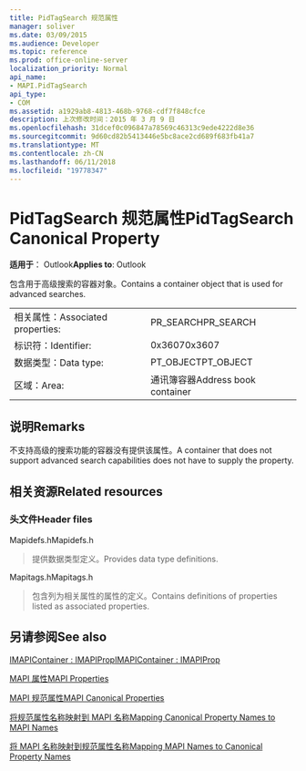 ```yaml
---
title: PidTagSearch 规范属性
manager: soliver
ms.date: 03/09/2015
ms.audience: Developer
ms.topic: reference
ms.prod: office-online-server
localization_priority: Normal
api_name:
- MAPI.PidTagSearch
api_type:
- COM
ms.assetid: a1929ab8-4813-468b-9768-cdf7f848cfce
description: 上次修改时间：2015 年 3 月 9 日
ms.openlocfilehash: 31dcef0c096847a78569c46313c9ede4222d8e36
ms.sourcegitcommit: 9d60cd82b5413446e5bc8ace2cd689f683fb41a7
ms.translationtype: MT
ms.contentlocale: zh-CN
ms.lasthandoff: 06/11/2018
ms.locfileid: "19778347"
---
```

# <a name="pidtagsearch-canonical-property"></a><span data-ttu-id="02b89-103">PidTagSearch 规范属性</span><span class="sxs-lookup"><span data-stu-id="02b89-103">PidTagSearch Canonical Property</span></span>

  
  
<span data-ttu-id="02b89-104">**适用于**： Outlook</span><span class="sxs-lookup"><span data-stu-id="02b89-104">**Applies to**: Outlook</span></span> 
  
<span data-ttu-id="02b89-105">包含用于高级搜索的容器对象。</span><span class="sxs-lookup"><span data-stu-id="02b89-105">Contains a container object that is used for advanced searches.</span></span>
  
|||
|:-----|:-----|
|<span data-ttu-id="02b89-106">相关属性：</span><span class="sxs-lookup"><span data-stu-id="02b89-106">Associated properties:</span></span>  <br/> |<span data-ttu-id="02b89-107">PR_SEARCH</span><span class="sxs-lookup"><span data-stu-id="02b89-107">PR_SEARCH</span></span>  <br/> |
|<span data-ttu-id="02b89-108">标识符：</span><span class="sxs-lookup"><span data-stu-id="02b89-108">Identifier:</span></span>  <br/> |<span data-ttu-id="02b89-109">0x3607</span><span class="sxs-lookup"><span data-stu-id="02b89-109">0x3607</span></span>  <br/> |
|<span data-ttu-id="02b89-110">数据类型：</span><span class="sxs-lookup"><span data-stu-id="02b89-110">Data type:</span></span>  <br/> |<span data-ttu-id="02b89-111">PT_OBJECT</span><span class="sxs-lookup"><span data-stu-id="02b89-111">PT_OBJECT</span></span>  <br/> |
|<span data-ttu-id="02b89-112">区域：</span><span class="sxs-lookup"><span data-stu-id="02b89-112">Area:</span></span>  <br/> |<span data-ttu-id="02b89-113">通讯簿容器</span><span class="sxs-lookup"><span data-stu-id="02b89-113">Address book container</span></span>  <br/> |
   
## <a name="remarks"></a><span data-ttu-id="02b89-114">说明</span><span class="sxs-lookup"><span data-stu-id="02b89-114">Remarks</span></span>

<span data-ttu-id="02b89-115">不支持高级的搜索功能的容器没有提供该属性。</span><span class="sxs-lookup"><span data-stu-id="02b89-115">A container that does not support advanced search capabilities does not have to supply the property.</span></span>
  
## <a name="related-resources"></a><span data-ttu-id="02b89-116">相关资源</span><span class="sxs-lookup"><span data-stu-id="02b89-116">Related resources</span></span>

### <a name="header-files"></a><span data-ttu-id="02b89-117">头文件</span><span class="sxs-lookup"><span data-stu-id="02b89-117">Header files</span></span>

<span data-ttu-id="02b89-118">Mapidefs.h</span><span class="sxs-lookup"><span data-stu-id="02b89-118">Mapidefs.h</span></span>
  
> <span data-ttu-id="02b89-119">提供数据类型定义。</span><span class="sxs-lookup"><span data-stu-id="02b89-119">Provides data type definitions.</span></span>
    
<span data-ttu-id="02b89-120">Mapitags.h</span><span class="sxs-lookup"><span data-stu-id="02b89-120">Mapitags.h</span></span>
  
> <span data-ttu-id="02b89-121">包含列为相关属性的属性的定义。</span><span class="sxs-lookup"><span data-stu-id="02b89-121">Contains definitions of properties listed as associated properties.</span></span>
    
## <a name="see-also"></a><span data-ttu-id="02b89-122">另请参阅</span><span class="sxs-lookup"><span data-stu-id="02b89-122">See also</span></span>



[<span data-ttu-id="02b89-123">IMAPIContainer : IMAPIProp</span><span class="sxs-lookup"><span data-stu-id="02b89-123">IMAPIContainer : IMAPIProp</span></span>](imapicontainerimapiprop.md)


[<span data-ttu-id="02b89-124">MAPI 属性</span><span class="sxs-lookup"><span data-stu-id="02b89-124">MAPI Properties</span></span>](mapi-properties.md)
  
[<span data-ttu-id="02b89-125">MAPI 规范属性</span><span class="sxs-lookup"><span data-stu-id="02b89-125">MAPI Canonical Properties</span></span>](mapi-canonical-properties.md)
  
[<span data-ttu-id="02b89-126">将规范属性名称映射到 MAPI 名称</span><span class="sxs-lookup"><span data-stu-id="02b89-126">Mapping Canonical Property Names to MAPI Names</span></span>](mapping-canonical-property-names-to-mapi-names.md)
  
[<span data-ttu-id="02b89-127">将 MAPI 名称映射到规范属性名称</span><span class="sxs-lookup"><span data-stu-id="02b89-127">Mapping MAPI Names to Canonical Property Names</span></span>](mapping-mapi-names-to-canonical-property-names.md)

